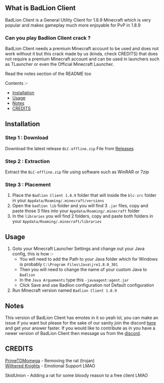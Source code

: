 ## What is BadLion Client
BadLion Client is a General Utility Client for 1.8.9 Minecraft which is very popular and makes gameplay much more enjoyable for PvP in 1.8.9

### Can you play Badlion Client crack ?
BadLion Client needs a premium Minecraft account to be used and does not work without it but this crack made by us (kinda, check CREDITS) that does not require a premium Minecraft account and can be used in launchers such as TLauncher or even the Official Minecraft Launcher.

Read the notes section of the README too

Contents :-
 - [Installation](https://github.com/WitheredKnights/badlionCrack#installation)
 - [Usage](https://github.com/WitheredKnights/badlionCrack#usage)
 - [Notes](https://github.com/WitheredKnights/badlionCrack#usage)
 - [CREDITS](https://github.com/WitheredKnights/badlionCrack#credits)


## Installation 
 ### Step 1 : Download
 Download the latest release `BLC-offline.zip` File from [Releases](https://github.com/WitheredKnights/badlionCrack/releases/tag/v.1.1.0)
 ### Step 2 : Extraction
 Extract the `BLC-offline.zip` file using software such as WinRAR or 7zip
 ### Step 3 : Placement
 1. Place the `Badlion Client 1.8.9` folder that will inside the `blc-src` folder in your `Appdata/Roaming/.minecraft/versions`
 2. Open the `badlion lib` folder and you will find 3 `.jar` files, copy and paste those 3 files into your `Appdata/Roaming/.minecraft` folder
 3. In the `libraries` you will find 2 folders, copy and paste both folders in your `Appdata/Roaming/.minecraft/libraries`
 ## Usage
 1. Goto your Minecraft Launcher Settings and change out your Java config, this is how :-
    - You will need to add the Path to your Java folder which for Windows is probably `C:\Program Files\Java\jre1.8.0_301`
    - Then you will need to change the name of your custom Java to `Badlion`
    - In the `Java Arguements` type this `-javaagent:agent.jar`
    - Click Save and use Badlion configuration not Default configuration
 2. Run Minecraft version named `Badlion Client 1.8.9`
 
 ## Notes
 This version of BadLion Client has emotes in it so yeah lol, you can make an issue if you want but please for the sake of our sanity join the discord [here](https://dsc.gg/witheredknights) and get your answer faster. If you would like to contribute as in you have a newer version of BadLion Client then message us from the [discord](https://dsc.gg/witheredknights/).
 
 ## CREDITS
 [PrimeTDMomega](https://github.com/PrimeTDMomega/) - Removing the rat (trojan)
 <BR>
 [Withered Knights](https://dsc.gg/witheredknights) - Emotional Support LMAO
 <br>
 
 SkidUnion - Adding a rat for some bloody reason to a free client LMAO
